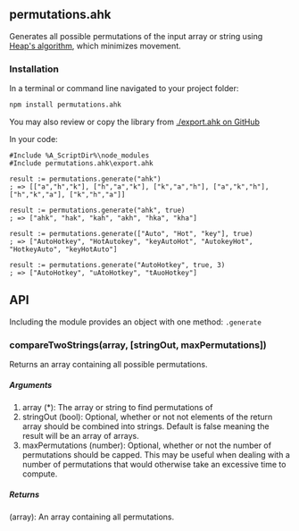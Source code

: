 ## permutations.ahk
Generates all possible permutations of the input array or string using [Heap's algorithm](https://en.wikipedia.org/wiki/Heap%27s_algorithm), which minimizes movement.


### Installation

In a terminal or command line navigated to your project folder:

```bash
npm install permutations.ahk
```
You may also review or copy the library from [./export.ahk on GitHub](https://raw.githubusercontent.com/chunjee/permutations.ahk/master/export.ahk)


In your code:

```autohotkey
#Include %A_ScriptDir%\node_modules
#Include permutations.ahk\export.ahk

result := permutations.generate("ahk")
; => [["a","h","k"], ["h","a","k"], ["k","a","h"], ["a","k","h"], ["h","k","a"], ["k","h","a"]]

result := permutations.generate("ahk", true)
; => ["ahk", "hak", "kah", "akh", "hka", "kha"]

result := permutations.generate(["Auto", "Hot", "key"], true)
; => ["AutoHotkey", "HotAutokey", "keyAutoHot", "AutokeyHot", "HotkeyAuto", "keyHotAuto"]

result := permutations.generate("AutoHotkey", true, 3)
; => ["AutoHotkey", "uAtoHotkey", "tAuoHotkey"]
```

## API
Including the module provides an object with one method: `.generate`

### compareTwoStrings(array, [stringOut, maxPermutations])
Returns an array containing all possible permutations.

##### Arguments
1. array (*): The array or string to find permutations of
2. stringOut (bool): Optional, whether or not not elements of the return array should be combined into strings. Default is false meaning the result will be an array of arrays. 
3. maxPermutations (number): Optional, whether or not the number of permutations should be capped. This may be useful when dealing with a number of permutations that would otherwise take an excessive time to compute.

##### Returns
(array): An array containing all permutations.
